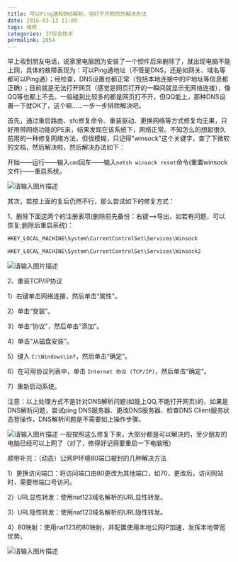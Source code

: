 ```yaml
---
title: 可以Ping通和DNS解析，但打不开网页的解决办法
date: 2016-03-13 11:09
tags: 维修
categories: IT综合技术
permalink: 2054
---
```


早上收到朋友电话，说家里电脑因为安装了一个控件后来删除了，就出现电脑不能上网，具体的故障表现为：可以Ping通地址（不管是DNS，还是如网关、域名等都可以Ping通）；经检查，DNS设置也都正常（包括本地连接中的IP地址等信息都正确）；目前就是无法打开网页（感觉是网页打开的一瞬间就显示无网络连接），像QQ等也都上不去。一般碰到比较多的都是网页打不开，但QQ能上，那种DNS设置一下就OK了，这个嘛……一步一步排除解决吧。

首先，通过重启路由、sfc修复命令、重装驱动、更换网络等方式修复均无果，只好用带网络功能的PE来，结果发现在该系统下，网络正常。不知怎么的想起很久前用的一种修复网络方法，但很模糊，只记得"winsock"这个关键字，查了下微软的文档，然后解决啦，然后解决办法如下：


<!--more-->


开始——运行——输入`cmd`回车——输入`netsh winsock reset`命令(重置winsock文件)——重启系统。

![请输入图片描述][1] 

其次，若按上面的复后仍然不行，那么尝试如下的修复方式：

1、删除下面这两个的注册表项(删除前先备份：右键——&gt;导出，如若有问题，可以恢复;删除后重启系统)：
```python
HKEY_LOCAL_MACHINE\System\CurrentControlSet\Services\Winsock

HKEY_LOCAL_MACHINE\System\CurrentControlSet\Services\Winsock2
```
![请输入图片描述][2] 

2、重装TCP/IP协议

1）右键单击网络连接，然后单击“属性”。

2）单击“安装”。

3）单击“协议”，然后单击“添加”。

4）单击“从磁盘安装”。

5）键入 `C:\Windows\inf`，然后单击“确定”。

6）在可用协议列表中，单击 `Internet 协议 (TCP/IP)`，然后单击“确定”。

7）重新启动系统。

注意：以上处理方式不是针对DNS解析问题(如能上QQ,不能打开网页)的，如果是DNS解析问题，尝试ping DNS服务器、更改DNS服务器、检查DNS Client服务状态登操作，DNS解析问题是不需要如上操作步骤。

![请输入图片描述][3] 
一般按照这么修复下来，大部分都是可以解决的，至少朋友的电脑已经可以上网了（对了，修得好记得要重启一下电脑哦）

顺带补充：（动态）公网IP环境80端口被封的几种解决方法

1）更换访问端口：将访问端口由80更改为其他端口，如70，更改后，访问网站时，需要带端口号访问。

2）URL显性转发：使用nat123域名解析的URL显性转发。

3）URL隐性转发：使用nat123域名解析的URL隐性转发。

4）80映射：使用nat123的80映射，并配置使用本地公网IP加速，发挥本地带宽优势。

![请输入图片描述][4] 


  [1]: https://cdn.uu126.cn/wp-content/uploads/2016/03/20160313105425.jpg
  [2]: https://cdn.uu126.cn/wp-content/uploads/2016/03/20160313110358.jpg
  [3]: https://cdn.uu126.cn/wp-content/uploads/2016/03/20160313110556.jpg
  [4]: https://cdn.uu126.cn/wp-content/uploads/2016/03/20160313110741.jpg